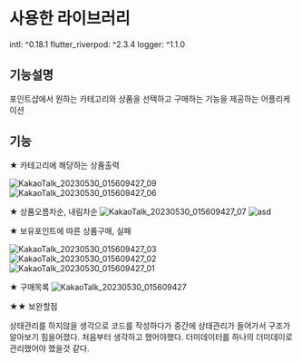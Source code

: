 # 사용한 라이브러리 

intl: ^0.18.1
flutter_riverpod: ^2.3.4
logger: ^1.1.0

## 기능설명

포인트샵에서 원하는 카테고리와 상품을 선택하고 구매하는 기능을 제공하는 어플리케이션

## 기능

★ 카테고리에 해당하는 상품출력 

![KakaoTalk_20230530_015609427_09](https://github.com/Jeonkukil/public/assets/122415521/d6ef394d-4ff7-4881-9359-7a9adaf2cbce)
![KakaoTalk_20230530_015609427_06](https://github.com/Jeonkukil/public/assets/122415521/22c48139-6068-46dd-b215-9d3cc69bb221)

★ 상품오름차순, 내림차순
![KakaoTalk_20230530_015609427_07](https://github.com/Jeonkukil/public/assets/122415521/f0b7e91f-0d97-49c8-99cb-1753b8042f98)
![asd](https://github.com/Jeonkukil/public/assets/122415521/ae89dee1-5a89-45f0-9025-93742ba0e87c)

★ 보유포인트에 따른 상품구매, 실패

![KakaoTalk_20230530_015609427_03](https://github.com/Jeonkukil/public/assets/122415521/97e94b09-df77-460d-b22b-06917af03ccb)
![KakaoTalk_20230530_015609427_02](https://github.com/Jeonkukil/public/assets/122415521/94d62730-0efe-4fde-9724-244d81fef36c)
![KakaoTalk_20230530_015609427_01](https://github.com/Jeonkukil/public/assets/122415521/f6e04b45-ad9a-4f3d-b4e4-3cf0c1ce0571)

★ 구매목록
![KakaoTalk_20230530_015609427](https://github.com/Jeonkukil/public/assets/122415521/254cab0e-0063-43fb-bb02-e2d155f94c7e)



★★ 보완할점

상태관리를 하지않을 생각으로 코드를 작성하다가 중간에 상태관리가 들어가서 구조가 알아보기 힘을어졌다. 처음부터 생각하고 했어야했다.
더미데이터를 하나의 더미데이로 관리했어야 했을것 같다.

